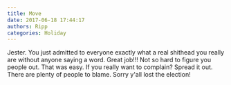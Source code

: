 ```yaml
---
title: Move
date: 2017-06-18 17:44:17
authors: Ripp
categories: Holiday
---
```


 Jester. You just admitted to everyone exactly what a real shithead you really are without anyone saying a word. Great job!!!  Not so hard to figure you people out. That was easy. If you really want to complain? Spread it out. There are plenty of people to blame.  Sorry y'all lost the election!